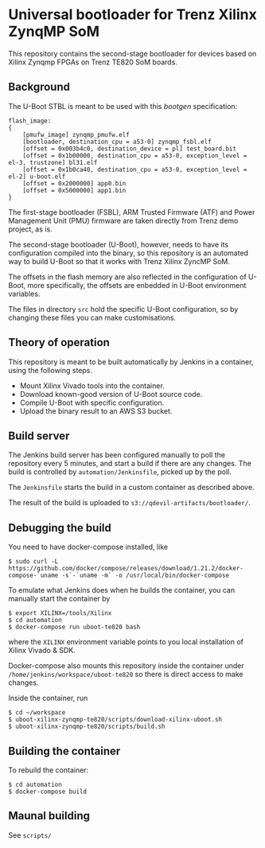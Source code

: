 # Universal bootloader for Trenz Xilinx ZynqMP SoM

This repository contains the second-stage bootloader for devices based on Xilinx Zynqmp FPGAs on Trenz TE820 SoM boards.

## Background

The U-Boot STBL is meant to be used with this *bootgen* specification:
```
flash_image:
{
    [pmufw_image] zynqmp_pmufw.elf
    [bootloader, destination_cpu = a53-0] zynqmp_fsbl.elf
    [offset = 0x003b4c0, destination_device = pl] test_board.bit
    [offset = 0x1b00000, destination_cpu = a53-0, exception_level = el-3, trustzone] bl31.elf
    [offset = 0x1b0ca40, destination_cpu = a53-0, exception_level = el-2] u-boot.elf
    [offset = 0x2000000] app0.bin
    [offset = 0x5000000] app1.bin
}
```

The first-stage bootloader (FSBL), ARM Trusted Firmware (ATF) and Power Management Unit (PMU) firmware are taken directly from Trenz demo project, as is.

The second-stage bootloader (U-Boot), however, needs to have its configuration compiled into the binary, so this repository is an automated way to build U-Boot so that it works with Trenz Xilinx ZyncMP SoM.

The offsets in the flash memory are also reflected in the configuration of U-Boot, more specifically, the offsets are enbedded in U-Boot environment variables.

The files in directory `src` hold the specific U-Boot configuration, so by changing these files you can make customisations.

## Theory of operation

This repository is meant to be built automatically by Jenkins in a container, using the following steps.

- Mount Xilinx Vivado tools into the container.
- Download known-good version of U-Boot source code.
- Compile U-Boot with specific configuration.
- Upload the binary result to an AWS S3 bucket.

## Build server

The Jenkins build server has been configured manually to poll the repository every 5 minutes, and start a build if there are any changes.  The build is controlled by `automation/Jenkinsfile`, picked up by the poll.

The `Jenkinsfile` starts the build in a custom container as described above.

The result of the build is uploaded to `s3://qdevil-artifacts/bootloader/`.

## Debugging the build

You need to have docker-compose installed, like

    $ sudo curl -L https://github.com/docker/compose/releases/download/1.21.2/docker-compose-`uname -s`-`uname -m` -o /usr/local/bin/docker-compose

To emulate what Jenkins does when he builds the container, you can manually start the container by

    $ export XILINX=/tools/Xilinx
    $ cd automation
    $ docker-compose run uboot-te820 bash

where the `XILINX` environment variable points to you local installation of Xilinx Vivado & SDK.

Docker-compose also mounts this repository inside the container under `/home/jenkins/workspace/uboot-te820` so there is direct access to make changes.

Inside the container, run

    $ cd ~/workspace
    $ uboot-xilinx-zynqmp-te820/scripts/download-xilinx-uboot.sh
    $ uboot-xilinx-zynqmp-te820/scripts/build.sh

## Building the container

To rebuild the container:

    $ cd automation
    $ docker-compose build

## Maunal building

See `scripts/`

